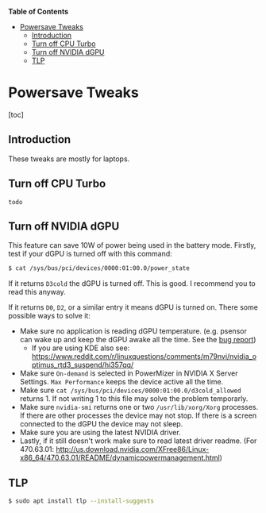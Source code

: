 <!-- START doctoc generated TOC please keep comment here to allow auto update -->
<!-- DON'T EDIT THIS SECTION, INSTEAD RE-RUN doctoc TO UPDATE -->
**Table of Contents**

- [Powersave Tweaks](#powersave-tweaks)
  - [Introduction](#introduction)
  - [Turn off CPU Turbo](#turn-off-cpu-turbo)
  - [Turn off NVIDIA dGPU](#turn-off-nvidia-dgpu)
  - [TLP](#tlp)

<!-- END doctoc generated TOC please keep comment here to allow auto update -->

# Powersave Tweaks

[toc]

## Introduction

These tweaks are mostly for laptops.



## Turn off CPU Turbo

`todo`



## Turn off NVIDIA dGPU

This feature can save 10W of power being used in the battery mode. Firstly, test if your dGPU is turned off with this command:

```bash
$ cat /sys/bus/pci/devices/0000:01:00.0/power_state
```

If it returns `D3cold` the dGPU is turned off. This is good. I recommend you to read this anyway.

If it returns `D0`, `D2`, or a similar entry it means dGPU is turned on. There some possible ways to solve it:

- Make sure no application is reading dGPU temperature. (e.g. psensor can wake up and keep the dGPU awake all the time. See the [bug report](https://bugs.launchpad.net/ubuntu/+source/psensor/+bug/1943087))
  - If you are using KDE also see: https://www.reddit.com/r/linuxquestions/comments/m79nvi/nvidia_optimus_rtd3_suspend/hi357qq/
- Make sure `On-demand` is selected in PowerMizer in NVIDIA X Server Settings. `Max Performance` keeps the device active all the time.
- Make sure `cat /sys/bus/pci/devices/0000:01:00.0/d3cold_allowed` returns 1. If not writing 1 to this file may solve the problem temporarly.
- Make sure `nvidia-smi` returns one or two `/usr/lib/xorg/Xorg` processes. If there are other processes the device may not stop. If there is a screen connected to the dGPU the device may not sleep.
- Make sure you are using the latest NVIDIA driver.
- Lastly, if it still doesn't work make sure to read latest driver readme. (For 470.63.01: http://us.download.nvidia.com/XFree86/Linux-x86_64/470.63.01/README/dynamicpowermanagement.html)



## TLP

```bash
$ sudo apt install tlp --install-suggests
```

